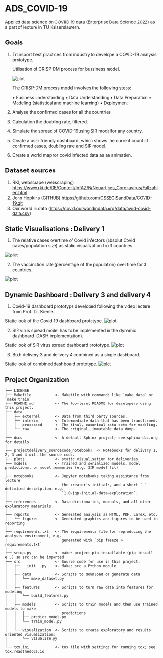 ADS_COVID-19
==============================
Applied data science on COVIID 19 data (Enterprise Data Science 2022) as a part of lecture in TU Kaiserslautern. 


Goals
----
1.  Transport best practices from industry to develope a COVID-19 analysis prototype. 

    Utilisation of CRISP-DM process for bussiness model. 

    ![plot](notebooks/CRISP_DM.png)

    The CRISP-DM process model involves the following steps: 

    • Business understanding
    • Data Understanding
    • Data Preparation
    • Modeling (statistical and machine learning)
    • Deployment

2.  Analyse the confirmed cases for all the countries
3.  Calculation the doubling rate, filtered.
4.  Simulate the spread of COVID-19using SIR modelfor any country.
5.  Create a user friendly dashboard, which shows the current count of confirmed cases, doubling rate and SIR model.
6. Create a world map for covid infected data as an animation.

Dataset sources 
----------------
1. RKI, webscrape (webscraping) https://www.rki.de/DE/Content/InfAZ/N/Neuartiges_Coronavirus/Fallzahlen.html
2. John Hopkins (GITHUB) https://github.com/CSSEGISandData/COVID-19.git
3. Our world in data (https://covid.ourworldindata.org/data/owid-covid-data.csv)

Static Visualisations : Delivery 1
----------------------------------

1. The relative cases overtime of Covid infectors (absolut Covid cases/population size) as static visualization fro 3 countries. 

![plot](plots/relativeCovidInfectors_staticVisualiztaion_threeCountries.png)
 
2. The vaccination rate (percentage of the population) over time for 3 countries. 

![plot](plots/vaccinationRate_staticVisualiztaion_threeCountries.png)

Dynamic Dashboard : Delivery 3 and delivery 4
---------------------------------------------
1. Covid-19 dashboard prototype developed following the video lecture from Prof. Dr. Kienle. 

Static look of the Covid-19 dashboard prototype. 
![plot](plots/delivery3_dynamicDashboard_covidInfection.PNG)

2. SIR virus spread model has to be implemented in the dynamic dashboard (DASH implementation).

Static look of SIR virus spread dashboard prototype. 
![plot](plots/delivery4_dynamicDashboard_SIRvirusSpreadModel.PNG)

3. Both delivery 3 and delivery 4 combined as a single dashboard. 

Static look of combined dashboard prototype. 
![plot](plots/delivery3_4_combined.PNG)

Project Organization
------------
    ├── LICENSE
    ├── Makefile           <- Makefile with commands like `make data` or `make train`
    ├── README.md          <- The top-level README for developers using this project.
    ├── data
    │   ├── external       <- Data from third party sources.
    │   ├── interim        <- Intermediate data that has been transformed.
    │   ├── processed      <- The final, canonical data sets for modeling.
    │   └── raw            <- The original, immutable data dump.
    │
    ├── docs               <- A default Sphinx project; see sphinx-doc.org for details
    │
    ├── projectdelivery_sourcecode_notebooks  <- Notebooks for delivery 1, 2, 3 and 4 with the source code.
    ├── plots              <- static visualisation for deliveries
    ├── models             <- Trained and serialized models, model predictions, or model summaries (e.g. SIR model fit)
    │
    ├── notebooks          <- Jupyter notebooks taking assistance from lecture
    │                         the creator's initials, and a short `-` delimited description, e.g.
    │                         `1.0-jqp-initial-data-exploration`.
    │
    ├── references         <- Data dictionaries, manuals, and all other explanatory materials.
    │
    ├── reports            <- Generated analysis as HTML, PDF, LaTeX, etc.
    │   └── figures        <- Generated graphics and figures to be used in reporting
    │
    ├── requirements.txt   <- The requirements file for reproducing the analysis environment, e.g.
    │                         generated with `pip freeze > requirements.txt`
    │
    ├── setup.py           <- makes project pip installable (pip install -e .) so src can be imported
    ├── src                <- Source code for use in this project.
    │   ├── __init__.py    <- Makes src a Python module
    │   │
    │   ├── data           <- Scripts to download or generate data
    │   │   └── make_dataset.py
    │   │
    │   ├── features       <- Scripts to turn raw data into features for modeling
    │   │   └── build_features.py
    │   │
    │   ├── models         <- Scripts to train models and then use trained models to make
    │   │   │                 predictions
    │   │   ├── predict_model.py
    │   │   └── train_model.py
    │   │
    │   └── visualization  <- Scripts to create exploratory and results oriented visualizations
    │       └── visualize.py
    │
    └── tox.ini            <- tox file with settings for running tox; see tox.readthedocs.io


